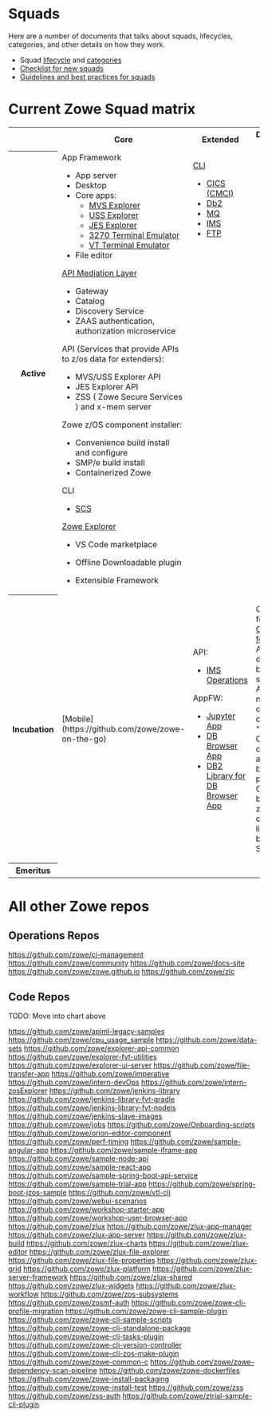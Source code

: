 # Squads

Here are a number of documents that talks about squads, lifecycles, categories, and other details on how they work.

- Squad [lifecycle](lifecycle.md) and [categories](categories.md)
- [Checklist for new squads](new-squad-checklist.md)
- [Guidelines and best practices for squads](guidelines.md)

# Current Zowe Squad matrix

<table>
<tr>
  <th></th>
  <th>Core</th>
  <th>Extended</th>
  <th>Development Tooling</th>
</tr>
<tr>
  <th>Active</th>
  <td style="vertical-align: top;">
App Framework

- App server
- Desktop
- Core apps:
  - [MVS Explorer](https://github.com/zowe/explorer-mvs)
  - [USS Explorer](https://github.com/zowe/explorer-uss)
  - [JES Explorer](https://github.com/zowe/explorer-jes)
  - [3270 Terminal Emulator](https://github.com/zowe/tn3270-ng2)
  - [VT Terminal Emulator](https://github.com/zowe/vt-ng2)
- File editor

[API Mediation Layer](https://github.com/zowe/api-layer)

- Gateway
- Catalog
- Discovery Service
- ZAAS authentication, authorization microservice

API (Services that provide APIs to z/os data for extenders):

- MVS/USS Explorer API
- JES Explorer API
- ZSS ( Zowe Secure Services ) and x-mem server

Zowe z/OS component installer:

- Convenience build install and configure
- SMP/e build install
- Containerized Zowe

CLI

- [SCS](https://github.com/zowe/zowe-cli-scs-plugin)

[Zowe Explorer](https://github.com/zowe/vscode-extension-for-zowe)

- VS Code marketplace
- Offline Downloadable plugin
- Extensible Framework

  </td>
  <td style="vertical-align: top;">

[CLI](https://github.com/zowe/zowe-cli)
- [CICS (CMCI)](https://github.com/zowe/zowe-cli-cics-plugin)
- [Db2](https://github.com/zowe/zowe-cli-db2-plugin)
- [MQ](https://github.com/zowe/zowe-cli-mq-plugin)
- [IMS](https://github.com/zowe/zowe-cli-ims-plugin)
- [FTP](https://github.com/zowe/zowe-cli-ftp-plugin)
  </td>
  <td style="vertical-align: top;">
  </td>
</tr>
<tr>
  <th>Incubation</th>
  <td>
[Mobile](https://github.com/zowe/zowe-on-the-go)
  </td>
  <td>

API:
- [IMS Operations](https://github.com/zowe/ims-operations-api)

AppFW:
- [Jupyter App](https://github.com/zowe/jupyter-app)
- [DB Browser App](https://github.com/zowe/db-browser)
- [DB2 Library for DB Browser App](https://github.com/zowe/db-browser-db2)
  </td>
  <td>

Client SDK for NodeJS
[Client SDK for Python](https://github.com/zowe/zowe-client-python-sdk)
API SDK: In development by the APIML squad
AppFW: May need to create a coherent “sdk”. Composed of: Sample apps, zlux-build?
CLI plugin starter
C code: ZSS based on zowe-common-c libraries, may be their own SDK.
  </td>
</tr>
<tr>
  <th>Emeritus</th>
  <td>
  </td>
  <td>
  </td>
  <td>
  </td>
</tr>
</table>


# All other Zowe repos

## Operations Repos

https://github.com/zowe/ci-management
https://github.com/zowe/community
https://github.com/zowe/docs-site
https://github.com/zowe/zowe.github.io
https://github.com/zowe/zlc

## Code Repos

TODO: Move into chart above

https://github.com/zowe/apiml-legacy-samples
https://github.com/zowe/cpu_usage_sample
https://github.com/zowe/data-sets
https://github.com/zowe/explorer-api-common
https://github.com/zowe/explorer-fvt-utilities
https://github.com/zowe/explorer-ui-server
https://github.com/zowe/file-transfer-app
https://github.com/zowe/imperative
https://github.com/zowe/intern-devOps
https://github.com/zowe/intern-zosExplorer
https://github.com/zowe/jenkins-library
https://github.com/zowe/jenkins-library-fvt-gradle
https://github.com/zowe/jenkins-library-fvt-nodejs
https://github.com/zowe/jenkins-slave-images
https://github.com/zowe/jobs
https://github.com/zowe/Onboarding-scripts
https://github.com/zowe/orion-editor-component
https://github.com/zowe/perf-timing
https://github.com/zowe/sample-angular-app
https://github.com/zowe/sample-iframe-app
https://github.com/zowe/sample-node-api
https://github.com/zowe/sample-react-app
https://github.com/zowe/sample-spring-boot-api-service
https://github.com/zowe/sample-trial-app
https://github.com/zowe/spring-boot-jzos-sample
https://github.com/zowe/vtl-cli
https://github.com/zowe/webui-scenarios
https://github.com/zowe/workshop-starter-app
https://github.com/zowe/workshop-user-browser-app
https://github.com/zowe/zlux
https://github.com/zowe/zlux-app-manager
https://github.com/zowe/zlux-app-server
https://github.com/zowe/zlux-build
https://github.com/zowe/zlux-charts
https://github.com/zowe/zlux-editor
https://github.com/zowe/zlux-file-explorer
https://github.com/zowe/zlux-file-properties
https://github.com/zowe/zlux-grid
https://github.com/zowe/zlux-platform
https://github.com/zowe/zlux-server-framework
https://github.com/zowe/zlux-shared
https://github.com/zowe/zlux-widgets
https://github.com/zowe/zlux-workflow
https://github.com/zowe/zos-subsystems
https://github.com/zowe/zosmf-auth
https://github.com/zowe/zowe-cli-profile-migration
https://github.com/zowe/zowe-cli-sample-plugin
https://github.com/zowe/zowe-cli-sample-scripts
https://github.com/zowe/zowe-cli-standalone-package
https://github.com/zowe/zowe-cli-tasks-plugin
https://github.com/zowe/zowe-cli-version-controller
https://github.com/zowe/zowe-cli-zos-make-plugin
https://github.com/zowe/zowe-common-c
https://github.com/zowe/zowe-dependency-scan-pipeline
https://github.com/zowe/zowe-dockerfiles
https://github.com/zowe/zowe-install-packaging
https://github.com/zowe/zowe-install-test
https://github.com/zowe/zss
https://github.com/zowe/zss-auth
https://github.com/zowe/ztrial-sample-cli-plugin
